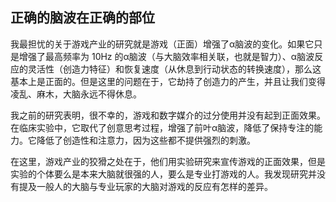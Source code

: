 ## 正确的脑波在正确的部位

我最担忧的关于游戏产业的研究就是游戏（正面）增强了α脑波的变化。如果它只是增强了最高频率为 10Hz 的α脑波（与大脑效率相关联，也就是智力）、α脑波反应的灵活性（创造力特征）和恢复速度（从休息到行动状态的转换速度），那么这基本上是正面的。但是这里的问题在于，它劫持了创造力的产生，并且让我们变得凌乱、麻木，大脑永远不得休息。

我之前的研究表明，很不幸的，游戏和数字媒介的过分使用并没有起到正面效果。在临床实验中，它取代了创意思考过程，增强了前叶α脑波，降低了保持专注的能力。它降低了创造性和注意力，因为这些都不提供强烈的刺激。

在这里，游戏产业的狡猾之处在于，他们用实验研究来宣传游戏的正面效果，但是实验的个体要么是本来大脑就很强的人，要么是专业打游戏的人。我发现研究并没有提及一般人的大脑与专业玩家的大脑对游戏的反应有怎样的差异。